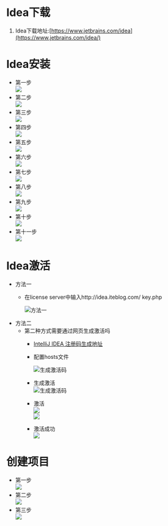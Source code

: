 # Idea下载

1. Idea下载地址:[https://www.jetbrains.com/idea](https://www.jetbrains.com/idea/)</br>

# Idea安装</br>
- 第一步</br>
		![](http://m.qpic.cn/psb?/V10sTJNc0tl3XC/xp66jBMGaIT3xtw9gt5gkK7dAKt4YAB*JxnUvuJ9dlQ!/b/dDYBAAAAAAAA&bo=7gMCAwAAAAADB84!&rf=viewer_4)</br>
- 第二步</br>
		![](http://m.qpic.cn/psb?/V10sTJNc0tl3XC/cZTs*PWTs8RT9fvADm1NmStyvXPRUE4RASEix33NpRk!/b/dDUBAAAAAAAA&bo=TAQWAwAAAAADB38!&rf=viewer_4)</br>
- 第三步</br>
		![](http://m.qpic.cn/psb?/V10sTJNc0tl3XC/nGYNdfMLaCQ6eeX.Z*pGCz.86EXAoIfEZ8vNtmIRRvc!/b/dIMAAAAAAAAA&bo=TgQmAwAAAAADB00!&rf=viewer_4)</br>
- 第四步</br>
		![](hhttp://m.qpic.cn/psb?/V10sTJNc0tl3XC/KktxzZ4r3Zq3Npeiy.9u2FofHYE1Elv0bH*HOk*rYOE!/b/dDYBAAAAAAAA&bo=NgQeAwAAAAADNz0!&rf=viewer_4)</br>
- 第五步</br>
		![](http://m.qpic.cn/psb?/V10sTJNc0tl3XC/KAvOPAp58iVVvS6.J*63.xRh2RR5BZMqKiAYq7IW29o!/b/dFkAAAAAAAAA&bo=NAQ2AwAAAAADNxc!&rf=viewer_4)</br>
- 第六步</br>
		![](http://m.qpic.cn/psb?/V10sTJNc0tl3XC/BeMQIEyUEC68ubydmwJJyraMcS2vlDQNl2NGR*86pGo!/b/dDUBAAAAAAAA&bo=AgQGAwAAAAADNxE!&rf=viewer_4)</br>
- 第七步</br>
		![](http://a4.qpic.cn/psb?/V10sTJNc0tl3XC/CGgGVKoBwyrDRv6KoBkXv8MKNX7E.tKt1wyL6gy4EOA!/m/dDMBAAAAAAAAnull&bo=rgQmAgAAAAADB6w!&rf=photolist&t=5)</br>
- 第八步</br>
		![](http://m.qpic.cn/psb?/V10sTJNc0tl3XC/nlrh3Nndg060WR42uEaN1Dj2mh7RjviN42ZSX7IMUPQ!/b/dEUBAAAAAAAA&bo=BgQqAwAAAAADR0k!&rf=viewer_4)</br>
- 第九步</br>
		![](http://m.qpic.cn/psb?/V10sTJNc0tl3XC/PTp3mFPBU9k9*Y*llqqCnx1CG0AEyRZmXVoKmpF2zDg!/b/dAgBAAAAAAAA&bo=FgU4BAAAAAADR00!&rf=viewer_4)</br>
- 第十步</br>
		![](http://m.qpic.cn/psb?/V10sTJNc0tl3XC/FFczLuN5CmLWF7xtrH5XGDhI7RxdfboVQBQBuprAbHI!/b/dFYAAAAAAAAA&bo=VAU4BAAAAAADRw8!&rf=viewer_4)</br>
- 第十一步</br>
		![](http://m.qpic.cn/psb?/V10sTJNc0tl3XC/gJmmzCqFWMpvjkfU4bhCl6qm7alvCHe7TSFNC1kGv.0!/b/dDEBAAAAAAAA&bo=JgU4BAAAAAADJx0!&rf=viewer_4)</br>
		
# Idea激活</br>
- 方法一</br>
	- 在license server中输入http://idea.iteblog.com/
		key.php</br>
		
		![方法一](http://m.qpic.cn/psb?/V10sTJNc0tl3XC/.kfFSFn4qedic8Yj4bMelnk5kBIjNYWtg98LtEYMtvc!/b/dDMBAAAAAAAA&bo=wANuAwAAAAADB4w!&rf=viewer_4)</br>
- 方法二</br>
	- 第二种方式需要通过网页生成激活吗</br>
		- [IntelliJ IDEA 注册码生成地址](http://idea.lanyus.com/)</br>
		
		- 配置hosts文件</br>
		
			![生成激活码](http://m.qpic.cn/psb?/V10sTJNc0tl3XC/OC7IY96ou7mUKEgrUxwIb0n.Q4PVLTPM.XQllopEt2A!/b/dC8BAAAAAAAA&bo=cgc4BAAAAAADVzs!&rf=viewer_4)</br>
		- 生成激活</br>
			![生成激活码](http://m.qpic.cn/psb?/V10sTJNc0tl3XC/tcJbe51knWSIiv5RuJwm2GMqVOYRnVW*GS2fJPCQeIs!/b/dDcBAAAAAAAA&bo=QAY4BAAAAAADRxg!&rf=viewer_4)</br>
		- 激活</br>
			![](http://m.qpic.cn/psb?/V10sTJNc0tl3XC/j52DC*Wae0k1NPzkRu056l7Xvzr42DEccAtqwcx.03k!/b/dDQBAAAAAAAA&bo=FAWUAgAAAAADR.U!&rf=viewer_4)</br>
			![](http://m.qpic.cn/psb?/V10sTJNc0tl3XC/QCi9sB1ecz57sAwMNXglvpgjvuIXLIlED8ryl5HLaPo!/b/dDYBAAAAAAAA&bo=*AOSAwAAAAADRww!&rf=viewer_4)</br>
		- 激活成功</br>
			![](http://m.qpic.cn/psb?/V10sTJNc0tl3XC/B82GIKDhKXEVoEvJjeclcLVlsMcVhS4Fln84FEIPHK8!/b/dFoAAAAAAAAA&bo=RgXiAwAAAAADN7A!&rf=viewer_4)</br>
			
# 创建项目</br>
- 第一步</br>
![](http://m.qpic.cn/psb?/V10sTJNc0tl3XC/a5ZAxfhASEC5CgVt.rPSyRVeTti.N4gUGJIZhfvtNlc!/b/dFoAAAAAAAAA&bo=OAShBAAAAAADB7s!&rf=viewer_4)</br>
- 第二步</br>
![](http://m.qpic.cn/psb?/V10sTJNc0tl3XC/57ltiEYoiUUnJy2j*RBodK5U2Poo*3cEjNFT06c4dM8!/b/dDcBAAAAAAAA&bo=OASOBAAAAAADJ7Q!&rf=viewer_4)</br>
- 第三步</br>
![](http://m.qpic.cn/psb?/V10sTJNc0tl3XC/tXpoo0HGZ*sUHFD5kiJL03c9dbKVbPH62ZOj5n*4pZI!/b/dDMBAAAAAAAA&bo=EgY4BAAAAAADNzo!&rf=viewer_4)</br>
